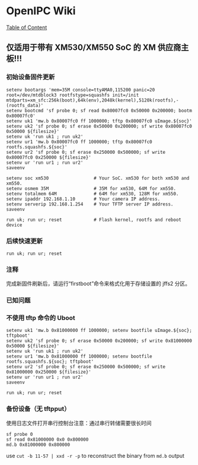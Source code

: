 # OpenIPC Wiki
[Table of Content](../README.md)

仅适用于带有 XM530/XM550 SoC 的 XM 供应商主板!!! 
--------------------------------------------------

### 初始设备固件更新

```
setenv bootargs 'mem=35M console=ttyAMA0,115200 panic=20 root=/dev/mtdblock3 rootfstype=squashfs init=/init mtdparts=xm_sfc:256k(boot),64k(env),2048k(kernel),5120k(rootfs),-(rootfs_data)'
setenv bootcmd 'sf probe 0; sf read 0x80007fc0 0x50000 0x200000; bootm 0x80007fc0'
setenv uk1 'mw.b 0x80007fc0 ff 1000000; tftp 0x80007fc0 uImage.${soc}'
setenv uk2 'sf probe 0; sf erase 0x50000 0x200000; sf write 0x80007fc0 0x50000 ${filesize}'
setenv uk 'run uk1 ; run uk2'
setenv ur1 'mw.b 0x80007fc0 ff 1000000; tftp 0x80007fc0 rootfs.squashfs.${soc}'
setenv ur2 'sf probe 0; sf erase 0x250000 0x500000; sf write 0x80007fc0 0x250000 ${filesize}'
setenv ur 'run ur1 ; run ur2'
saveenv

setenv soc xm530                 # Your SoC. xm530 for both xm530 and xm550.
setenv osmem 35M                 # 35M for xm530, 64M for xm550.
setenv totalmem 64M              # 64M for xm530, 128M for xm550.
setenv ipaddr 192.168.1.10       # Your camera IP address.
setenv serverip 192.168.1.254    # Your TFTP server IP address.
saveenv

run uk; run ur; reset            # Flash kernel, rootfs and reboot device
```

### 后续快速更新

```
run uk; run ur; reset
```

### 注释

完成新固件刷新后，请运行“firstboot”命令来格式化用于存储设置的 jffs2 分区。

### 已知问题


### 不使用 tftp 命令的 Uboot

```
setenv uk1 'mw.b 0x81000000 ff 1000000; setenv bootfile uImage.${soc}; tftpboot'
setenv uk2 'sf probe 0; sf erase 0x50000 0x200000; sf write 0x81000000 0x50000 ${filesize}'
setenv uk 'run uk1 ; run uk2'
setenv ur1 'mw.b 0x81000000 ff 1000000; setenv bootfile rootfs.squashfs.${soc}; tftpboot'
setenv ur2 'sf probe 0; sf erase 0x250000 0x500000; sf write 0x81000000 0x250000 ${filesize}'
setenv ur 'run ur1 ; run ur2'
saveenv

run uk; run ur; reset
```

### 备份设备（无 tftpput）

使用日志文件打开串行控制台注意：通过串行转储需要很长时间

```
sf probe 0
sf read 0x81000000 0x0 0x800000
md.b 0x81000000 0x800000
```

use `cut -b 11-57 | xxd -r -p` to reconstruct the binary from `md.b` output

